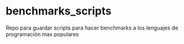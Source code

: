 benchmarks_scripts
==================

Repo para guardar scripts para hacer benchmarks a los lenguajes de programación mas populares
